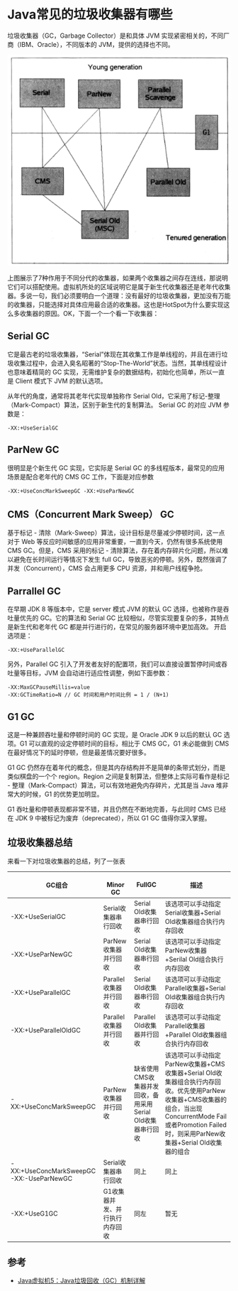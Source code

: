 # Java常见的垃圾收集器有哪些



垃圾收集器（GC，Garbage Collector）是和具体 JVM 实现紧密相关的，不同厂商（IBM、Oracle），不同版本的 JVM，提供的选择也不同。


![](../images/垃圾收集器.png)

上图展示了7种作用于不同分代的收集器，如果两个收集器之间存在连线，那说明它们可以搭配使用。虚拟机所处的区域说明它是属于新生代收集器还是老年代收集器。多说一句，我们必须要明白一个道理：没有最好的垃圾收集器，更加没有万能的收集器，只能选择对具体应用最合适的收集器。这也是HotSpot为什么要实现这么多收集器的原因。OK，下面一个一个看一下收集器：

## Serial GC

它是最古老的垃圾收集器，“Serial”体现在其收集工作是单线程的，并且在进行垃圾收集过程中，会进入臭名昭著的“Stop-The-World”状态。当然，其单线程设计也意味着精简的 GC 实现，无需维护复杂的数据结构，初始化也简单，所以一直是 Client 模式下 JVM 的默认选项。

从年代的角度，通常将其老年代实现单独称作 Serial Old，它采用了标记-整理（Mark-Compact）算法，区别于新生代的复制算法。
Serial GC 的对应 JVM 参数是：
```
-XX:+UseSerialGC
```

## ParNew GC

很明显是个新生代 GC 实现，它实际是 Serial GC 的多线程版本，最常见的应用场景是配合老年代的 CMS GC 工作，下面是对应参数

```
-XX:+UseConcMarkSweepGC -XX:+UseParNewGC
```


## CMS（Concurrent Mark Sweep） GC

基于标记 - 清除（Mark-Sweep）算法，设计目标是尽量减少停顿时间，这一点对于 Web 等反应时间敏感的应用非常重要，一直到今天，仍然有很多系统使用 CMS GC。但是，CMS 采用的标记 - 清除算法，存在着内存碎片化问题，所以难以避免在长时间运行等情况下发生 full GC，导致恶劣的停顿。另外，既然强调了并发（Concurrent），CMS 会占用更多 CPU 资源，并和用户线程争抢。

## Parrallel GC

在早期 JDK 8 等版本中，它是 server 模式 JVM 的默认 GC 选择，也被称作是吞吐量优先的 GC。它的算法和 Serial GC 比较相似，尽管实现要复杂的多，其特点是新生代和老年代 GC 都是并行进行的，在常见的服务器环境中更加高效。
开启选项是：

```
-XX:+UseParallelGC
```

另外，Parallel GC 引入了开发者友好的配置项，我们可以直接设置暂停时间或吞吐量等目标，JVM 会自动进行适应性调整，例如下面参数：

```
-XX:MaxGCPauseMillis=value
-XX:GCTimeRatio=N // GC 时间和用户时间比例 = 1 / (N+1)
```


## G1 GC

这是一种兼顾吞吐量和停顿时间的 GC 实现，是 Oracle JDK 9 以后的默认 GC 选项。G1 可以直观的设定停顿时间的目标，相比于 CMS GC，G1 未必能做到 CMS 在最好情况下的延时停顿，但是最差情况要好很多。

G1 GC 仍然存在着年代的概念，但是其内存结构并不是简单的条带式划分，而是类似棋盘的一个个 region。Region 之间是复制算法，但整体上实际可看作是标记 - 整理（Mark-Compact）算法，可以有效地避免内存碎片，尤其是当 Java 堆非常大的时候，G1 的优势更加明显。

G1 吞吐量和停顿表现都非常不错，并且仍然在不断地完善，与此同时 CMS 已经在 JDK 9 中被标记为废弃（deprecated），所以 G1 GC 值得你深入掌握。

## 垃圾收集器总结



来看一下对垃圾收集器的总结，列了一张表

|　GC组合|　　Minor GC             |FullGC             |描述|
| - | - | - | - |
| -XX:+UseSerialGC	| Serial收集器串行回收| 	Serial Old收集器串行回收	| 该选项可以手动指定Serial收集器+Serial Old收集器组合执行内存回收|
| -XX:+UseParNewGC	| ParNew收集器并行回收| 	Serial Old收集器串行回收	| 该选项可以手动指定ParNew收集器+Serilal Old组合执行内存回收|
| -XX:+UseParallelGC| 	Parallel收集器并行回收| 	Serial Old收集器串行回收	| 该选项可以手动指定Parallel收集器+Serial Old收集器组合执行内存回收|
| -XX:+UseParallelOldGC| 	Parallel收集器并行回收| 	Parallel Old收集器并行回收	| 该选项可以手动指定Parallel收集器+Parallel Old收集器组合执行内存回收|
| -XX:+UseConcMarkSweepGC	| ParNew收集器并行回收 | 	缺省使用CMS收集器并发回收，备用采用Serial Old收集器串行回收| 该选项可以手动指定ParNew收集器+CMS收集器+Serial Old收集器组合执行内存回收。优先使用ParNew收集器+CMS收集器的组合，当出现ConcurrentMode Fail或者Promotion Failed时，则采用ParNew收集器+Serial Old收集器的组合|
| -XX:+UseConcMarkSweepGC -XX:-UseParNewGC|Serial收集器串行回收|同上|同上|
|-XX:+UseG1GC	|G1收集器并发、并行执行内存回收	|同左|暂无|



## 参考

- [Java虚拟机5：Java垃圾回收（GC）机制详解](https://www.cnblogs.com/xrq730/p/4836700.html)
